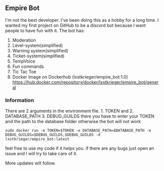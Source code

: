 


## Empire Bot

I'm not the best developer. I've been doing this as a hobby for a long time. I wanted my first project on GitHub to be a discord bot because I want people to have fun with it.
The bot has:
 1. Moderation
 2. Level-system(simplified)
 3. Warning system(simplified)
 4. Ticket-system(simplified)
 5. TempVoice
 6. Fun commands
 7. Tic Tac Toe
 8. Docker Image on Dockerhub (lxstkrieger/empire_bot:1.0)
    https://hub.docker.com/repository/docker/lxstkrieger/empire_bot/general


### Information
There are 2 arguments in the environment file. 1. TOKEN and 2. DATABASE_PATH 3. DEBUG_GUILDS there you have to enter your TOKEN and the path to the database folder otherwise the bot will not work
 ~~~
sudo docker run -e TOKEN=$TOKEN -e DATABASE_PATH=$DATABASE_PATH -e DEBUG_GUILDS=$DEBUG_GUILDS,$DEBUG_GUILDS -d lxstkrieger/empire_bot:latest
 ~~~

feel free to use my code if it helps you.
if there are any bugs just open an issue and I will try to take care of it.

More updates will follow.


